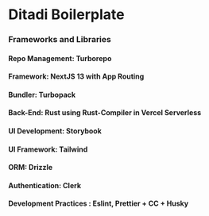 # Ditadi Boilerplate

### Frameworks and Libraries

#### <b>Repo Management</b>: Turborepo

#### <b>Framework</b>: NextJS 13 with App Routing

#### <b>Bundler</b>: Turbopack

#### <b>Back-End</b>: Rust using Rust-Compiler in Vercel Serverless

#### <b>UI Development</b>: Storybook

#### <b>UI Framework</b>: Tailwind

#### <b>ORM</b>: Drizzle 

#### <b>Authentication</b>: Clerk 

#### <b> Development Practices </b>: Eslint, Prettier + CC + Husky

